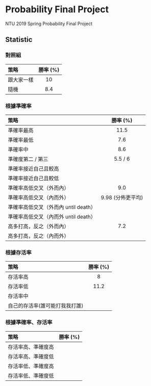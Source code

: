 # Probability Final Project
NTU 2019 Spring Probability Final Project

## Statistic
### 對照組

| 策略  | 勝率 (%) |
| :------------- | :-------------: |
| 跟大家一樣 |	10 |
| 隨機	| 8.4 |

### 根據準確率

| 策略  | 勝率 (%) |
| :------------- | :-------------: |
| 準確率最高  | 11.5  |
| 準確率最低	| 7.6 |
| 準確率中	| 8.6 |
| 準確度第二 / 第三	| 5.5 / 6 |
| 準確率接近自己且較高
| 準確率接近自己且較低
| 準確率高低交叉（外而內）  | 9.0 |
| 準確率高低交叉（內而外）  | 9.98 (分佈更平均) |
| 準確率高低交叉（外而內 until death）
| 準確率高低交叉（內而外 until death）
| 高多打高，反之（外而內）|	7.2 |
| 高多打高，反之（內而外）|	

### 根據存活率

| 策略  | 勝率 (%) |
| :------------- | :-------------: |
| 存活率高	| 8 |
| 存活率低	| 11.2 |
| 存活率中	|  | 
| 自己的存活率(誰可能打我我打誰) |  | 

### 根據準確率、存活率

| 策略  | 勝率 (%) |
| :------------- | :-------------: |
| 存活率高、準確度高	|  |
| 存活率高、準確度低	|  |
| 存活率低、準確度高	|  |
| 存活率低、準確度低	|  |

